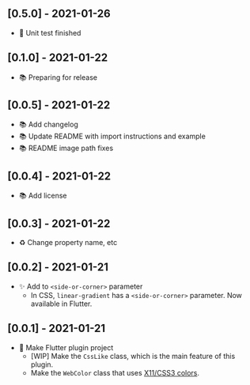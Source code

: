 ## [0.5.0] - 2021-01-26

- 🚨  Unit test finished

## [0.1.0] - 2021-01-22

- 📚 Preparing for release

## [0.0.5] - 2021-01-22

- 📚 Add changelog
- 📚 Update README with import instructions and example
- 📚 README image path fixes

## [0.0.4] - 2021-01-22

- 📚 Add license

## [0.0.3] - 2021-01-22

- ♻ Change property name, etc

## [0.0.2] - 2021-01-21

- ✨ Add to `<side-or-corner>` parameter
  - In CSS, `linear-gradient` has a `<side-or-corner>` parameter. Now available in Flutter.

## [0.0.1] - 2021-01-21

* 🎉 Make Flutter plugin project
  * [WIP] Make the `CssLike` class, which is the main feature of this plugin.
  * Make the `WebColor` class that uses [X11/CSS3 colors](https://en.wikipedia.org/wiki/Web_colors#X11_color_names).

